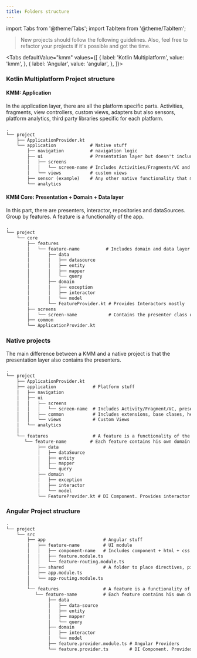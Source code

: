 ```yaml
---
title: Folders structure
---
```


import Tabs from '@theme/Tabs';
import TabItem from '@theme/TabItem';

> New projects should follow the following guidelines. Also, feel free to refactor your projects if it's possible and got the time.

<Tabs defaultValue="kmm" values={[
  { label: 'Kotlin Multiplatform', value: 'kmm', },
  { label: 'Angular', value: 'angular', },
]}>

<TabItem value="kmm">

### Kotlin Multiplatform Project structure

#### KMM: Application

In the application layer, there are all the platform specific parts. Activities, fragments, view controllers, custom views, adapters but also sensors, platform analytics, third party libraries specific for each platform.

```txt
.
└── project
    ├── ApplicationProvider.kt
    └── application             # Native stuff
        ├── navigation          # navigation logic
        ├── ui                  # Presentation layer but doesn't include the presenters. They are in the KMM project.
        │   ├── screens         
        │   │   └── screen-name # Includes Activities/Fragments/VC and DI Provider if needed.
        │   └── views           # custom views
        ├── sensor (example)    # Any other native functionality that may be a dataSource (for example, a sensor) will be located inside the application package
        └── analytics
```

#### KMM Core: Presentation + Domain + Data layer

In this part, there are presenters, interactor, repositories and dataSources. Group by features. A feature is a functionality of the app.

```txt
.
└── project
    └── core
        ├── features
        │   └── feature-name          # Includes domain and data layer files
        │       ├── data
        │       │   ├── datasource
        │       │   ├── entity
        │       │   ├── mapper
        │       │   └── query
        │       ├── domain
        │       │   ├── exception
        │       │   ├── interactor
        │       │   └── model
        │       └── FeatureProvider.kt # Provides Interactors mostly
        ├── screens
        │   └── screen-name            # Contains the presenter class only
        ├── common                   
        └── ApplicationProvider.kt
```

### Native projects

The main difference between a KMM and a native project is that the presentation layer also contains the presenters.

```txt
.
└── project
    ├── ApplicationProvider.kt
    ├── application              # Platform stuff
    │   ├── navigation
    │   ├── ui
    │   │   ├── screens
    │   │   │   └── screen-name  # Includes Activity/Fragment/VC, presenter and a DI Provider (This provider provides mostly presenters)
    │   │   ├── common           # Includes extensions, base clases, helpers
    │   │   └── views            # Custom Views
    │   └── analytics
    │
    └── features                 # A feature is a functionality of the app. Contains Domain + Data layer.
       └── feature-name         # Each feature contains his own domain and data logic
            ├── data
            │   ├── dataSource
            │   ├── entity
            │   ├── mapper
            │   └── query
            ├── domain
            │   ├── exception
            │   ├── interactor
            │   └── model
            └── FeatureProvider.kt # DI Component. Provides interactor mostly
```
</TabItem>

<TabItem value="angular">

### Angular Project structure

```txt
.
└── project
    └── src
        ├── app                      # Angular stuff
        │   ├── feature-name         # UI module
        │   │   ├── component-name   # Includes component + html + css + view-state + test
        │   │   ├── feature.module.ts
        │   │   └── feature-routing.module.ts
        │   ├── shared               # A folder to place directives, pipes, shared components and every cross-feature class
        │   ├── app.module.ts
        │   └── app-routing.module.ts
        │
        └── features                 # A feature is a functionality of the app. Contains Domain + Data layer.
           └── feature-name          # Each feature contains his own domain and data logic
                ├── data
                │   ├── data-source
                │   ├── entity
                │   ├── mapper
                │   └── query
                ├── domain
                │   ├── interactor
                │   └── model
                ├── feature.provider.module.ts # Angular Providers
                └── feature.provider.ts        # DI Component. Provides interactor mostly
```

</TabItem>

</Tabs>

